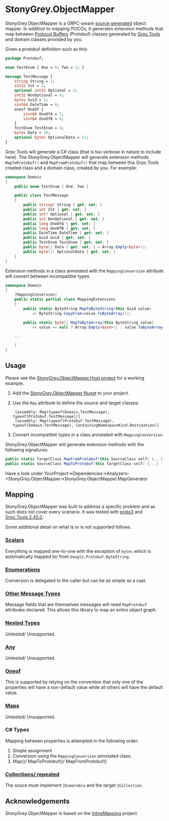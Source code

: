 # StonyGrey.ObjectMapper

StonyGrey.ObjectMapper is a GRPC-aware [source generated](https://docs.microsoft.com/en-us/dotnet/csharp/roslyn-sdk/source-generators-overview)
object mapper. In addition to mapping POCOs, it generates extension methods that map between [Protocol Buffers](https://developers.google.com/protocol-buffers) (Protobuf) classes
generated by [Grpc.Tools](https://www.nuget.org/packages/Grpc.Tools/) and domain classes provided by you.

Given a protobuf definition such as this:

```protobuf
package Protobuf;

enum TestEnum { One = 0; Two = 1; }

message TestMessage {
    string String = 1;
    int32 Int = 2;
    optional int32 Optional = 3;
    int32 NonOptional = 4;
    bytes Guid = 5;
    sint64 DateTime = 6;
    oneof OneOf {
        sint64 OneOfA = 7;
        sint64 OneOfB = 8;
    }
    TestEnum TestEnum = 9;
    bytes Data = 10;
    optional bytes OptionalData = 11;
}
```

Grpc.Tools will generate a C# class (that is too verbose in nature to include here).
The StonyGrey.ObjectMapper will generate extension methods <code>MapToProtobuf()</code> and <code>MapFromProtobuf()</code>
that map between this Grpc.Tools created class and a domain class, created by you. For example:

```csharp
namespace Domain
{
    public enum TestEnum { One, Two }

    public class TestMessage
    {
        public string? String { get; set; }
        public int Int { get; set; }
        public int? Optional { get; set; }
        public int NonOptional { get; set; }
        public long OneOfA { get; set; }
        public long OneOfB { get; set; }
        public DateTime DateTime { get; set; }
        public Guid Guid { get; set; }
        public TestEnum TestEnum { get; set; }
        public byte[] Data { get; set; } = Array.Empty<byte>();
        public byte[]? OptionalData { get; set; }
    }
}
```

Extension methods in a class annotated with the <code>MappingConversion</code> attribute will convert between incompatible types.

```csharp
namespace Domain
{
    [MappingConversion]
    public static partial class MappingExtensions
    {
        public static ByteString MapToByteString(this Guid value)
            => ByteString.CopyFrom(value.ToByteArray());

        public static byte[] MapToByteArray(this ByteString value)
            => value == null ? Array.Empty<byte>() : value.ToByteArray();

    ...

    }
}
```

## Usage
Please see the [StonyGrey.ObjectMapper.Host project](https://github.com/stonygrey/StonyGrey.ObjectMapper/tree/main/src/StonyGrey.ObjectMapper.Host) for a working example.

1. Add the [StonyGrey.ObjectMapper Nuget](https://www.nuget.org/packages/StonyGrey.ObjectMapper/) to your project.
1. Use the <code>Map</code> attribute to define the source and target classes:

        [assembly: Map(typeof(Domain.TestMessage), typeof(Protobuf.TestMessage))]
        [assembly: Map(typeof(Protobuf.TestMessage), typeof(Domain.TestMessage), ContainingNamespaceKind.Destination)]
1. Convert incompatible types in a class annotated with <code>MappingConversion</code>.

StonyGrey.ObjectMapper will generate extension methods with the following signatures:

```csharp
public static TargetClass MapFromProtobuf(this SourceClass self) {...}
public static SourceClass MapToProtobuf(this TargetClass self) {...}
```

Have a look under YourProject->Dependencies->Analyzers->StonyGrey.ObjectMapper->StonyGrey.ObjectMapper.MapGenerator



## Mapping
StonyGrey.ObjectMapper was built to address a specific problem and as such does not cover every scenario.
It was tested with [proto3](https://developers.google.com/protocol-buffers/docs/proto3) and [Grpc.Tools 2.45.0](https://www.nuget.org/packages/Grpc.Tools/).

Some additional detail on what is or is not supported follows.

### [Scalars](https://developers.google.com/protocol-buffers/docs/proto3#scalar)
Everything is mapped one-to-one with the exception of <code>bytes</code> which is automatically mapped to/ from <code>Google.Protobuf.ByteString</code>.

### [Enumerations](https://developers.google.com/protocol-buffers/docs/proto3#enum)
Conversion is delegated to the caller but can be as simple as a cast.

### [Other Message Types](https://developers.google.com/protocol-buffers/docs/proto3#other)
Message fields that are themselves messages will need <code>MapProtobuf</code> attributes declared. This allows this library to map an entire object graph.

### [Nested Types](https://developers.google.com/protocol-buffers/docs/proto3#nested)
Untested/ Unsupported.

### [Any](https://developers.google.com/protocol-buffers/docs/proto3#any)
Untested/ Unsupported.

### [Oneof](https://developers.google.com/protocol-buffers/docs/proto3#oneof)
This is supported by relying on the convention that only one of the properties will have a non-default value while all others will have the default value.

### [Maps](https://developers.google.com/protocol-buffers/docs/proto3#maps)
Untested/ Unsupported.

### C# Types
Mapping between properties is attempted in the following order:
1. Simple assignment
2. Conversion using the <code>MappingConversion</code> annotated class.
3. Map()/ MapToProtobuf()/ MapFromProtobuf()

### [Collections/ repeated](https://developers.google.com/protocol-buffers/docs/proto3#specifying_field_rules)
The souce must implement <code>IEumerable<T></code> and the target <code>ICollection<T></code>.

## Acknowledgements

StonyGrey.ObjectMapper is based on the [InlineMapping](https://github.com/JasonBock/InlineMapping) project.
